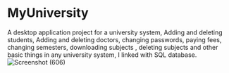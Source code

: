 # MyUniversity
A desktop application project for a university system, Adding and deleting students, Adding and deleting doctors, changing passwords, paying fees, changing semesters, downloading subjects , deleting subjects and other basic things in any university system, I linked with SQL database.
![Screenshot (606)](https://user-images.githubusercontent.com/91754070/193426941-ea3c9fc8-ef15-46a7-a042-13deaec9e17c.png)
